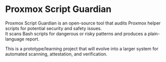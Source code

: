 # Proxmox Script Guardian

Proxmox Script Guardian is an open-source tool that audits Proxmox helper scripts for potential security and safety issues.  
It scans Bash scripts for dangerous or risky patterns and produces a plain-language report.

This is a prototype/learning project that will evolve into a larger system for automated scanning, attestation, and verification.
